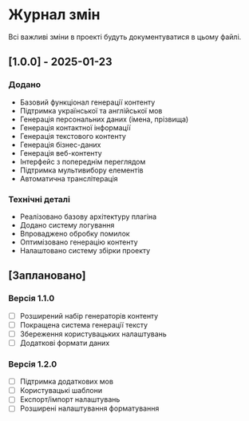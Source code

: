 # Журнал змін

Всі важливі зміни в проекті будуть документуватися в цьому файлі.

## [1.0.0] - 2025-01-23

### Додано
- Базовий функціонал генерації контенту
- Підтримка української та англійської мов
- Генерація персональних даних (імена, прізвища)
- Генерація контактної інформації
- Генерація текстового контенту
- Генерація бізнес-даних
- Генерація веб-контенту
- Інтерфейс з попереднім переглядом
- Підтримка мультивибору елементів
- Автоматична транслітерація

### Технічні деталі
- Реалізовано базову архітектуру плагіна
- Додано систему логування
- Впроваджено обробку помилок
- Оптимізовано генерацію контенту
- Налаштовано систему збірки проекту

## [Заплановано]

### Версія 1.1.0
- [ ] Розширений набір генераторів контенту
- [ ] Покращена система генерації тексту
- [ ] Збереження користувацьких налаштувань
- [ ] Додаткові формати даних

### Версія 1.2.0
- [ ] Підтримка додаткових мов
- [ ] Користувацькі шаблони
- [ ] Експорт/імпорт налаштувань
- [ ] Розширені налаштування форматування
